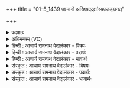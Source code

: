 +++
title = "01-5_1439 पवमानो असिष्यदद्रक्षांस्यपजङ्घनत्"

+++
<details><summary>पदपाठः</summary>

प꣡व꣢꣯मानः। अ꣣सिष्यदत्। र꣡क्षा꣢꣯ꣳसि। अ꣣पज꣡ङ्घ꣢नत्। अ꣣प। ज꣡ङ्घ꣢꣯नत्। प्र꣣त्नव꣢त्। रो꣣च꣡यन्। रु꣡चः꣢꣯। १४३९।
</details>

<details><summary>अधिमन्त्रम् (VC)</summary>

- पवमानः सोमः
- कविर्भार्गवः
- गायत्री
- षड्जः
</details>

<details><summary>हिन्दी : आचार्य रामनाथ वेदालंकार - विषयः</summary>

अगले मन्त्र में यह वर्णन है कि उपासना किया हुआ जगदीश्वर क्या करता है।
</details>

<details><summary>हिन्दी : आचार्य रामनाथ वेदालंकार - पदार्थः</summary>

पदार्थान्वयभाषाः -  (पवमानः) पवित्रतादायक आनन्दवर्षी जगदीश्वर (रक्षांसि) काम, क्रोध आदि रिपुओं को और पापों को (अपजङ्घनत्) नष्ट करता हुआ (प्रत्नवत्) पुरातन अग्नि के समान (रुचः) तेजों को (रोचयन्) प्रदीप्त करता हुआ (असिष्यदत्) बह रहा है ॥५॥ यहाँ उपमालङ्कार है ॥५॥
</details>

<details><summary>हिन्दी : आचार्य रामनाथ वेदालंकार - भावार्थः</summary>

भावार्थभाषाः -  परमेश्वर की कृपा से उपासक के अन्तःकरण से वासनाएँ क्षीण हो जाती हैं,तेज दमकते हैं और हृदय कालिमा से रहित पवित्र हो जाता है ॥५॥
</details>

<details><summary>संस्कृत : आचार्य रामनाथ वेदालंकार - विषयः</summary>

अथोपासितो जगदीश्वरः किं करोतीत्याह।
</details>

<details><summary>संस्कृत : आचार्य रामनाथ वेदालंकार - पदार्थः</summary>

पदार्थान्वयभाषाः -  (पवमानः) पवित्रतादायकः आनन्दस्रावी जगदीश्वरः (रक्षांसि) कामक्रोधादीन् रिपून् पापानि च अपजङ्घनत् हिंसन्, (प्रत्नवत्) पुरातनाऽग्निवत्। [प्रत्नो होता वरेण्यः। ऋ० २।७।६ इत्यादिप्रामाण्याद् अग्निः प्रत्नः।] (रुचः) तेजांसि (रोचयन्) प्रदीपयन् (असिष्यदत्) प्रस्यन्दते ॥५॥ अत्रोपमालङ्कारः ॥५॥
</details>

<details><summary>संस्कृत : आचार्य रामनाथ वेदालंकार - भावार्थः</summary>

भावार्थभाषाः -  परमेश्वरकृपयोपासकस्यान्तःकरणाद् वासनाः क्षीयन्ते तेजांसि दीप्यन्ते हृदयं च निष्कलुषं पवित्रं जायते ॥५॥
</details>